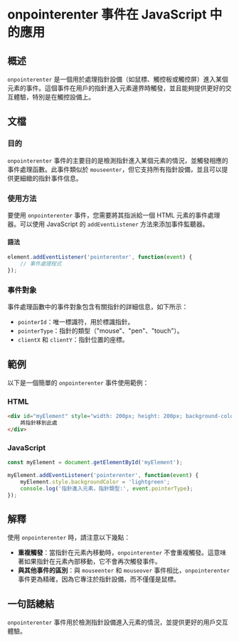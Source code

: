 <!--
Meta Description: # onpointerenter 事件在 JavaScript 中的應用 ## 概述 `onpointerenter` 是一個用於處理指針設備（如鼠標、觸控板或觸控屏）進入某個元素的事件。這個事件在用戶的指針進入元素邊界時觸發，並且能夠提供更好的交互體驗，特別是在觸控設備上。 ## 文檔 ### 目...
Meta Keywords: onpointerenter, javascript, myelement, html, addeventlistener
-->

# onpointerenter 事件在 JavaScript 中的應用

## 概述
`onpointerenter` 是一個用於處理指針設備（如鼠標、觸控板或觸控屏）進入某個元素的事件。這個事件在用戶的指針進入元素邊界時觸發，並且能夠提供更好的交互體驗，特別是在觸控設備上。

## 文檔
### 目的
`onpointerenter` 事件的主要目的是檢測指針進入某個元素的情況，並觸發相應的事件處理函數。此事件類似於 `mouseenter`，但它支持所有指針設備，並且可以提供更細緻的指針事件信息。

### 使用方法
要使用 `onpointerenter` 事件，您需要將其指派給一個 HTML 元素的事件處理器。可以使用 JavaScript 的 `addEventListener` 方法來添加事件監聽器。

#### 語法
```javascript
element.addEventListener('pointerenter', function(event) {
    // 事件處理程式
});
```

### 事件對象
事件處理函數中的事件對象包含有關指針的詳細信息，如下所示：
- `pointerId`：唯一標識符，用於標識指針。
- `pointerType`：指針的類型（"mouse"、"pen"、"touch"）。
- `clientX` 和 `clientY`：指針位置的座標。

## 範例
以下是一個簡單的 `onpointerenter` 事件使用範例：

### HTML
```html
<div id="myElement" style="width: 200px; height: 200px; background-color: lightblue;">
    將指針移到此處
</div>
```

### JavaScript
```javascript
const myElement = document.getElementById('myElement');

myElement.addEventListener('pointerenter', function(event) {
    myElement.style.backgroundColor = 'lightgreen';
    console.log('指針進入元素，指針類型:', event.pointerType);
});
```

## 解釋
使用 `onpointerenter` 時，請注意以下幾點：
- **重複觸發**：當指針在元素內移動時，`onpointerenter` 不會重複觸發。這意味著如果指針在元素內部移動，它不會再次觸發事件。
- **與其他事件的區別**：與 `mouseenter` 和 `mouseover` 事件相比，`onpointerenter` 事件更為精確，因為它專注於指針設備，而不僅僅是鼠標。

## 一句話總結
`onpointerenter` 事件用於檢測指針設備進入元素的情況，並提供更好的用戶交互體驗。